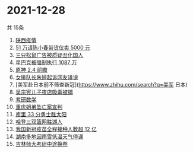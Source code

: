 # 2021-12-28
  共 15条

  <!-- BEGIN -->
  <!-- 最后更新时间:Tue Dec 28 2021 03:11:49 GMT+0000 (Coordinated Universal Time) -->
  1. [陕西疫情](https://www.zhihu.com/search?q=陕西疫情)
1. [51 万请陈小春带货仅卖 5000 元](https://www.zhihu.com/search?q=陈小春)
1. [三只松鼠广告被质疑丑化国人](https://www.zhihu.com/search?q=三只松鼠)
1. [星巴克被强制执行 1087 万](https://www.zhihu.com/search?q=星巴克)
1. [原神 2.4 前瞻](https://www.zhihu.com/search?q=原神)
1. [女排队长朱婷起诉网友诽谤](https://www.zhihu.com/search?q=朱婷)
1. [美军赴日本前不筛查新冠](https://www.zhihu.com/search?q=美军 日本)
1. [吴宗宪儿子夜店吸毒被捕](https://www.zhihu.com/search?q=吴宗宪儿子)
1. [考研数学](https://www.zhihu.com/search?q=考研数学)
1. [重庆姐弟坠亡案宣判](https://www.zhihu.com/search?q=重庆姐弟坠亡案)
1. [库里 33 分勇士胜太阳](https://www.zhihu.com/search?q=勇士)
1. [哈登三双篮网胜湖人](https://www.zhihu.com/search?q=湖人)
1. [我国新冠疫苗全程接种人数超 12 亿](https://www.zhihu.com/search?q=新冠疫苗接种)
1. [湖南多地因雨雪低温天气停课](https://www.zhihu.com/search?q=湖南雨雪低温天气)
1. [吉林师大考研中途换卷](https://www.zhihu.com/search?q=吉林师大考研)
  <!-- END -->
  